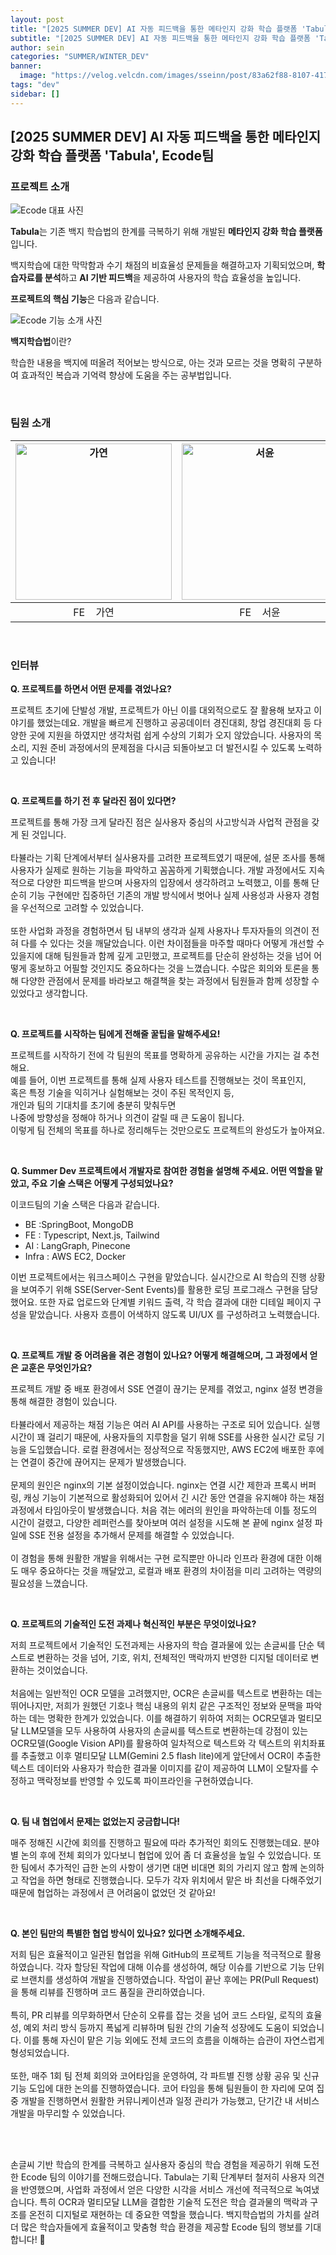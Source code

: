 ```yaml
---
layout: post
title: "[2025 SUMMER DEV] AI 자동 피드백을 통한 메타인지 강화 학습 플랫폼 'Tabula', Ecode팀"
subtitle: "[2025 SUMMER DEV] AI 자동 피드백을 통한 메타인지 강화 학습 플랫폼 'Tabula', Ecode팀"
author: sein
categories: "SUMMER/WINTER_DEV"
banner:
  image: "https://velog.velcdn.com/images/sseinn/post/83a62f88-8107-4171-a86c-7867966655b1/image.png"
tags: "dev"
sidebar: []
---
```


## [2025 SUMMER DEV] AI 자동 피드백을 통한 메타인지 강화 학습 플랫폼 'Tabula', Ecode팀

### 프로젝트 소개

<img src="https://velog.velcdn.com/images/sseinn/post/83a62f88-8107-4171-a86c-7867966655b1/image.png" alt="Ecode 대표 사진" />

**Tabula**는 기존 백지 학습법의 한계를 극복하기 위해 개발된 **메타인지 강화 학습 플랫폼**입니다.

백지학습에 대한 막막함과 수기 채점의 비효율성 문제들을 해결하고자 기획되었으며, **학습자료를 분석**하고 **AI 기반 피드백**을 제공하여 사용자의 학습 효율성을 높입니다.

**프로젝트의 핵심 기능**은 다음과 같습니다.  

<img src="https://velog.velcdn.com/images/sseinn/post/4d393bfa-769e-4143-8d09-418aba635980/image.png" alt="Ecode 기능 소개 사진" />

**백지학습법**이란?

학습한 내용을 백지에 떠올려 적어보는 방식으로, 아는 것과 모르는 것을 명확히 구분하여 효과적인 복습과 기억력 향상에 도움을 주는 공부법입니다.

<br/>

### 팀원 소개

| <img src="https://velog.velcdn.com/images/sseinn/post/511bbf05-ebf8-4d78-b741-b947cff3fdf1/image.jpeg" alt="가연" width="250" /> | <img src="https://velog.velcdn.com/images/sseinn/post/f6f40f3c-23a8-4392-8cd1-905b97df547c/image.jpeg" alt="서윤" width="250" /> | <img src="https://velog.velcdn.com/images/sseinn/post/c5d51ac7-850c-4111-82b3-7ae524091074/image.png" alt="다연" width="250" /> | <img src="https://velog.velcdn.com/images/sseinn/post/a649ab1d-06c0-4d0b-9ab9-25f49adc9111/image.png" alt="성빈" width="250" /> | <img src="https://velog.velcdn.com/images/sseinn/post/ad8cb800-176c-46ba-84c9-56afedaaef47/image.png" alt="현명" width="250" /> |
| :------------------------------------------------------------------------------------------------------------------: | :------------------------------------------------------------------------------------------------------------------: | :------------------------------------------------------------------------------------------------------------------: | :------------------------------------------------------------------------------------------------------------------: | :------------------------------------------------------------------------------------------------------------------: |
|                                              FE &nbsp;&nbsp;&nbsp;가연                                               |                                              FE &nbsp;&nbsp;&nbsp;서윤                                               |                                              BE &nbsp;&nbsp;&nbsp;다연                                               |                                              AI &nbsp;&nbsp;&nbsp;성빈                                               |                                              AI &nbsp;&nbsp;&nbsp;현명                                              |

<br/>

### 인터뷰

**Q. 프로젝트를 하면서 어떤 문제를 겪었나요?**

프로젝트 초기에 단발성 개발, 프로젝트가 아닌 이를 대외적으로도 잘 활용해 보자고 이야기를 했었는데요. 개발을 빠르게 진행하고 공공데이터 경진대회, 창업 경진대회 등 다양한 곳에 지원을 하였지만 생각처럼 쉽게 수상의 기회가 오지 않았습니다. 사용자의 목소리, 지원 준비 과정에서의 문제점을 다시금 되돌아보고 더 발전시킬 수 있도록 노력하고 있습니다!

<br/>

**Q. 프로젝트를 하기 전 후 달라진 점이 있다면?**

프로젝트를 통해 가장 크게 달라진 점은 실사용자 중심의 사고방식과 사업적 관점을 갖게 된 것입니다.
<br/><br/>
타뷸라는 기획 단계에서부터 실사용자를 고려한 프로젝트였기 때문에, 설문 조사를 통해 사용자가 실제로 원하는 기능을 파악하고 꼼꼼하게 기획했습니다. 개발 과정에서도 지속적으로 다양한 피드백을 받으며 사용자의 입장에서 생각하려고 노력했고, 이를 통해 단순히 기능 구현에만 집중하던 기존의 개발 방식에서 벗어나 실제 사용성과 사용자 경험을 우선적으로 고려할 수 있었습니다.
<br/><br/>
또한 사업화 과정을 경험하면서 팀 내부의 생각과 실제 사용자나 투자자들의 의견이 전혀 다를 수 있다는 것을 깨달았습니다. 이런 차이점들을 마주할 때마다 어떻게 개선할 수 있을지에 대해 팀원들과 함께 깊게 고민했고, 프로젝트를 단순히 완성하는 것을 넘어 어떻게 홍보하고 어필할 것인지도 중요하다는 것을 느꼈습니다. 수많은 회의와 토론을 통해 다양한 관점에서 문제를 바라보고 해결책을 찾는 과정에서 팀원들과 함께 성장할 수 있었다고 생각합니다.

<br/>

**Q. 프로젝트를 시작하는 팀에게 전해줄 꿀팁을 말해주세요!**

프로젝트를 시작하기 전에 각 팀원의 목표를 명확하게 공유하는 시간을 가지는 걸 추천해요.<br/>
예를 들어, 이번 프로젝트를 통해 실제 사용자 테스트를 진행해보는 것이 목표인지,<br/>
혹은 특정 기술을 익히거나 실험해보는 것이 주된 목적인지 등,<br/>
개인과 팀의 기대치를 초기에 충분히 맞춰두면<br/>
나중에 방향성을 정해야 하거나 의견이 갈릴 때 큰 도움이 됩니다.<br/>
이렇게 팀 전체의 목표를 하나로 정리해두는 것만으로도 프로젝트의 완성도가 높아져요.<br/>

<br/>

**Q. Summer Dev 프로젝트에서 개발자로 참여한 경험을 설명해 주세요. 어떤 역할을 맡았고, 주요 기술 스택은 어떻게 구성되었나요?**

이코드팀의 기술 스택은 다음과 같습니다.

- BE :SpringBoot, MongoDB
- FE : Typescript, Next.js, Tailwind
- AI : LangGraph, Pinecone
- Infra : AWS EC2, Docker

이번 프로젝트에서는 워크스페이스 구현을 맡았습니다.
실시간으로 AI 학습의 진행 상황을 보여주기 위해 SSE(Server-Sent Events)를 활용한 로딩 프로그래스 구현을 담당했어요.
또한 자료 업로드와 단계별 키워드 출력, 각 학습 결과에 대한 디테일 페이지 구성을 맡았습니다. 사용자 흐름이 어색하지 않도록 UI/UX 를 구성하려고 노력했습니다.

<br/>

**Q. 프로젝트 개발 중 어려움을 겪은 경험이 있나요? 어떻게 해결해으며, 그 과정에서 얻은 교훈은 무엇인가요?**

프로젝트 개발 중 배포 환경에서 SSE 연결이 끊기는 문제를 겪었고, nginx 설정 변경을 통해 해결한 경험이 있습니다.
<br/><br/>
타뷸라에서 제공하는 채점 기능은 여러 AI API를 사용하는 구조로 되어 있습니다. 실행 시간이 꽤 걸리기 때문에, 사용자들의 지루함을 덜기 위해 SSE를 사용한 실시간 로딩 기능을 도입했습니다. 로컬 환경에서는 정상적으로 작동했지만, AWS EC2에 배포한 후에는 연결이 중간에 끊어지는 문제가 발생했습니다.
<br/><br/>
문제의 원인은 nginx의 기본 설정이었습니다. nginx는 연결 시간 제한과 프록시 버퍼링, 캐싱 기능이 기본적으로 활성화되어 있어서 긴 시간 동안 연결을 유지해야 하는 채점 과정에서 타임아웃이 발생했습니다. 처음 겪는 에러의 원인을 파악하는데 이틀 정도의 시간이 걸렸고, 다양한 레퍼런스를 찾아보며 여러 설정을 시도해 본 끝에 nginx 설정 파일에 SSE 전용 설정을 추가해서 문제를 해결할 수 있었습니다.
<br/><br/>
이 경험을 통해 원활한 개발을 위해서는 구현 로직뿐만 아니라 인프라 환경에 대한 이해도 매우 중요하다는 것을 깨달았고, 로컬과 배포 환경의 차이점을 미리 고려하는 역량의 필요성을 느꼈습니다.

<br/>

**Q. 프로젝트의 기술적인 도전 과제나 혁신적인 부분은 무엇이었나요?**

저희 프로젝트에서 기술적인 도전과제는 사용자의 학습 결과물에 있는 손글씨를 단순 텍스트로 변환하는 것을 넘어, 기호, 위치, 전체적인 맥락까지 반영한 디지털 데이터로 변환하는 것이었습니다.
<br/><br/>
처음에는 일반적인 OCR 모델을 고려했지만, OCR은 손글씨를 텍스트로 변환하는 데는 뛰어나지만, 저희가 원했던 기호나 핵심 내용의 위치 같은 구조적인 정보와 문맥을 파악하는 데는 명확한 한계가 있었습니다. 이를 해결하기 위하여 저희는 OCR모델과 멀티모달 LLM모델을 모두 사용하여 사용자의 손글씨를 텍스트로 변환하는데 강점이 있는 OCR모델(Google Vision API)를 활용하여 일차적으로 텍스트와 각 텍스트의 위치좌표를 추출했고 이후 멀티모달 LLM(Gemini 2.5 flash lite)에게 앞단에서 OCR이 추출한 텍스트 데이터와 사용자가 학습한 결과물 이미지를 같이 제공하여 LLM이 오탈자를 수정하고 맥락정보를 반영할 수 있도록 파이프라인을 구현하였습니다.

<br/>

**Q. 팀 내 협업에서 문제는 없었는지 궁금합니다!**

매주 정해진 시간에 회의를 진행하고 필요에 따라 추가적인 회의도 진행했는데요. 분야별 논의 후에 전체 회의가 있다보니 협업에 있어 좀 더 효율성을 높일 수 있었습니다. 또한 팀에서 추가적인 급한 논의 사항이 생기면 대면 비대면 회의 가리지 않고 함께 논의하고 작업을 하면 형태로 진행했습니다. 모두가 각자 위치에서 맡은 바 최선을 다해주었기 때문에 협업하는 과정에서 큰 어려움이 없었던 것 같아요!

<br/>

**Q. 본인 팀만의 특별한 협업 방식이 있나요? 있다면 소개해주세요.**

저희 팀은 효율적이고 일관된 협업을 위해 GitHub의 프로젝트 기능을 적극적으로 활용하였습니다. 각자 할당된 작업에 대해 이슈를 생성하여, 해당 이슈를 기반으로 기능 단위로 브랜치를 생성하여 개발을 진행하였습니다. 작업이 끝난 후에는 PR(Pull Request)을 통해 리뷰를 진행하며 코드 품질을 관리하였습니다.
<br/><br/>
특히, PR 리뷰를 의무화하면서 단순히 오류를 잡는 것을 넘어 코드 스타일, 로직의 효율성, 예외 처리 방식 등까지 폭넓게 리뷰하며 팀원 간의 기술적 성장에도 도움이 되었습니다. 이를 통해 자신이 맡은 기능 외에도 전체 코드의 흐름을 이해하는 습관이 자연스럽게 형성되었습니다.
<br/><br/>
또한, 매주 1회 팀 전체 회의와 코어타임을 운영하여, 각 파트별 진행 상황 공유 및 신규 기능 도입에 대한 논의를 진행하였습니다. 코어 타임을 통해 팀원들이 한 자리에 모여 집중 개발을 진행하면서 원활한 커뮤니케이션과 일정 관리가 가능했고, 단기간 내 서비스 개발을 마무리할 수 있었습니다.

<br/>
<br/>

손글씨 기반 학습의 한계를 극복하고 실사용자 중심의 학습 경험을 제공하기 위해 도전한 Ecode 팀의 이야기를 전해드렸습니다.
Tabula는 기획 단계부터 철저히 사용자 의견을 반영했으며, 사업화 과정에서 얻은 다양한 시각을 서비스 개선에 적극적으로 녹여냈습니다.
특히 OCR과 멀티모달 LLM을 결합한 기술적 도전은 학습 결과물의 맥락과 구조를 온전히 디지털로 재현하는 데 중요한 역할을 했습니다.
백지학습법의 가치를 살려 더 많은 학습자들에게 효율적이고 맞춤형 학습 환경을 제공할 Ecode 팀의 행보를 기대합니다! 🚀
